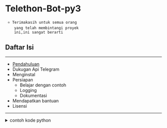 # Telethon-Bot-py3
```
 ⭐️ Terimakasih untuk semua orang
    yang telah membintangi proyek
    ini,ini sangat berarti
```

## Daftar Isi
***
* [Pendahuluan](https://google.com)
* Dukugan Api Telegram
* Menginstal
* Persiapan
  * Belajar dengan contoh
  * Logging
  * Dokumentasi
* Mendapatkan bantuan
* Lisensi
***
<details>
<summary>contoh kode python</summary>
```python
def hallo():
    return 'world'
hallo()
```
</details>
